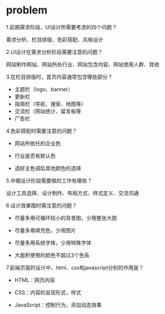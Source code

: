 # problem


1.前期需求阶段，UI设计所需要考虑的四个问题？

需求分析、栏目排版、色彩搭配、风格设计

2.UI设计在需求分析阶段需要注意的问题？

网站制作网站、网站所处行业、网站包含内容、网站使用人群、其他

3.在栏目排版时，首页内容通常包含哪些部分？

* 主题栏（logo、banner）
* 更新栏
* 指南栏（导航、搜索、地图等）
* 交流栏（网站统计、留言板等
* 广告栏

4.色彩搭配时需要注意的问题？

* 网站所依托的企业色

* 行业是否有默认色

* 选好主色调后其他颜色的选择

5.中期设计阶段需要做的工作有哪些？

设计工具选择、设计制作、布局方式、样式定义、交流沟通

6.设计效果图时需注意的问题？

* 尽量多用可循环较小的背景图，少用整张大图

* 尽量多用填充色，少用图片

* 尽量多用系统字体，少用特殊字体

* 大面积使用的颜色不超过3个色系

7.前端页面的设计中，html、css和javascript分别的作用是？

* HTML：网页内容

* CSS：内容的呈现形式，样式

* JavaScript：控制行为，添加动态效果
